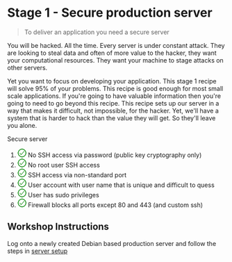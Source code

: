 # Stage 1 - Secure production server

> To deliver an application you need a secure server

You will be hacked. All the time.  Every server is under constant attack.  They are
looking to steal data and often of more value to the hacker, they want your computational resources. They want your machine
to stage attacks on other servers.

Yet you want to focus on developing your application.  This stage 1 recipe will solve 95% of your problems.  This recipe
is good enough for most small scale applications. If you're going to have valuable information then you're going to need to go beyond this recipe.
This recipe sets up our server in a way that makes
it difficult, not impossible, for the hacker. Yet, we'll have a system that is harder to hack than the value they will get. So they'll leave you alone.

Secure server
1. ![checked] No SSH access via password (public key cryptography only)
2. ![checked] No root user SSH access
3. ![checked] SSH access via non-standard port
4. ![checked] User account with user name that is unique and difficult to quess
5. ![checked] User has sudo privileges
6. ![checked] Firewall blocks all ports except 80 and 443 (and custom ssh)


[checked]: ../images/checked-20.png "checked"
[unchecked]: ../images/unchecked-20.png "unchecked"

## Workshop Instructions

Log onto a newly created Debian based production server and follow the steps in [server setup](./server.md)

